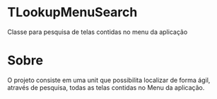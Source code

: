 # TLookupMenuSearch
Classe para pesquisa de telas contidas no menu da aplicação

# Sobre
O projeto consiste em uma unit que possibilita localizar de forma ágil, através de pesquisa, todas as telas contidas no Menu da aplicação.
